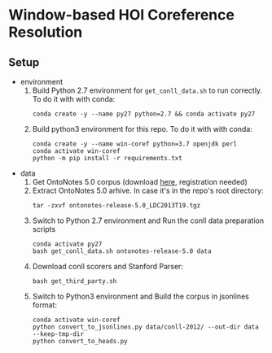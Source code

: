 # Window-based HOI Coreference Resolution

## Setup
* environment
    1. Build Python 2.7 environment for `get_conll_data.sh` to run correctly. To do it with with conda:
        ```
        conda create -y --name py27 python=2.7 && conda activate py27
        ```
    2. Build python3 environment for this repo. To do it with with conda:
        ```
        conda create -y --name win-coref python=3.7 openjdk perl
        conda activate win-coref
        python -m pip install -r requirements.txt
        ```
* data
    1. Get OntoNotes 5.0 corpus (download [here](https://catalog.ldc.upenn.edu/LDC2013T19), registration needed)
    2. Extract OntoNotes 5.0 arhive. In case it's in the repo's root directory:
        ```
        tar -zxvf ontonotes-release-5.0_LDC2013T19.tgz
        ```
    3. Switch to Python 2.7 environment and Run the conll data preparation scripts
        ```
        conda activate py27
        bash get_conll_data.sh ontonotes-release-5.0 data
        ```
    4. Download conll scorers and Stanford Parser:
        ```
        bash get_third_party.sh
        ```
    5. Switch to Python3 environment and Build the corpus in jsonlines format:
        ```
        conda activate win-coref
        python convert_to_jsonlines.py data/conll-2012/ --out-dir data --keep-tmp-dir
        python convert_to_heads.py
        ```
        
